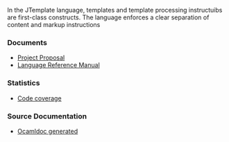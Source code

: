 In the JTemplate language, templates and template processing instructuibs are first-class constructs. The language enforces a clear separation of content and markup instructions

### Documents ###
  * [Project Proposal](http://ojtemplate.googlecode.com/files/jtemplate_proposal.pdf)
  * [Language Reference Manual](http://ojtemplate.googlecode.com/files/jtemplate%20lrm.pdf)


### Statistics ###
  * [Code coverage](http://ojtemplate.googlecode.com/svn/trunk/jtemplate/coverage/index.html)

### Source Documentation ###
  * [Ocamldoc generated](http://ojtemplate.googlecode.com/svn/trunk/jtemplate/docs/index.html)